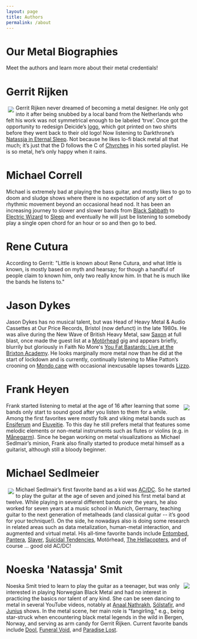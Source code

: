 ```yaml
---
layout: page
title: Authors
permalink: /about
---
```


# Our Metal Biographies
Meet the authors and learn more about their metal credentials!

<!-- <div style="float:left;margin:0 5px 5px 0" markdown="1"><img src="..\assets\img\members\Gerrit.jpg"/>
</div> -->
# Gerrit Rijken
<img style="float:left;margin:5px 5px 5px 5px;" src="\illegiblesemantics\assets\img\members\Gerrit.jpg"/>
Gerrit Rijken never dreamed of becoming a metal designer. He only got into it after being snubbed by a local band from the Netherlands who felt his work was not symmetrical enough to be labeled ‘trve’. Once got the opportunity to redesign Deicide’s <a href="http://www.radiotangra.com/en/news/read/2312.html" target="_blank" rel="noopener"><span>logo</span></a>, which got printed on two shirts before they went back to their old logo! Now listening to Darkthrone’s <a href="https://open.spotify.com/track/4DYkVqNqs6gSJ4sJRFst8G?si=cc59a65aa6e840d0" target="_blank" rel="noopener"><span>Natassja in Eternal Sleep</span></a>. Not because he likes lo-fi black metal all that much; it’s just that the D follows the C of <a href="https://open.spotify.com/artist/3CjlHNtplJyTf9npxaPl5w?si=8e81be106a504d3d" target="_blank" rel="noopener"><span>Chvrches</span></a> in his sorted playlist. He is so metal, he’s only happy when it rains.

# Michael Correll
Michael is extremely bad at playing the bass guitar, and mostly likes to go to doom and sludge shows where there is no expectation of any sort of rhythmic movement beyond an occasional head nod. It has been an increasing journey to slower and slower bands from <a href="
https://open.spotify.com/artist/5M52tdBnJaKSvOpJGz8mfZ?si=1ec69dc1fac64bea" target="_blank" rel="noopener"><span>Black Sabbath</span></a> to <a href="https://open.spotify.com/artist/4htjQW3lgIwL6fEJlTOez4?si=7e902c55c2a44908l" target="_blank" rel="noopener"><span>Electric Wizard</span></a> to <a href="https://open.spotify.com/artist/4Mt6w4tDGiPgV5q6JWPlrI?si=b3d46586bd104c7f" target="_blank" rel="noopener"><span>Sleep</span></a> and eventually he will just be listening to somebody play a single open chord for an hour or so and then go to bed.

# Rene Cutura
According to Gerrit: "Little is known about Rene Cutura, and what little is known, is mostly based on myth and hearsay; for though a handful of people claim to known him, only two really know him. In that he is much like the bands he listens to."

# Jason Dykes
Jason Dykes has no musical talent, but was Head of Heavy Metal & Audio Cassettes at Our Price Records, Bristol (now defunct) in the late 1980s. He was alive during the New Wave of British Heavy Metal, saw <a href="https://open.spotify.com/artist/71vVmHeNgCVSa5SVmfvscU?si=f1558ec28ffe43cf" target="_blank" rel="noopener"><span>Saxon</span></a> at full blast, once made the guest list at a <a href="https://open.spotify.com/artist/1DFr97A9HnbV3SKTJFu62M?si=fad6c8e0ee664655" target="_blank" rel="noopener"><span>Motörhead</span></a> gig and appears briefly, blurrily but gloriously in Faith No More's <a href="https://www.imdb.com/title/tt0291898/" target="_blank" rel="noopener"><span>You Fat Bastards: Live at the Brixton Academy</span></a>. He looks marginally more metal now than he did at the start of lockdown and is currently, continually listening to Mike Patton’s crooning on <a href="https://open.spotify.com/album/3nwFif277CXx1cQN0nOCZy?si=REplfZvpSMGVmdNFS6udgw&dl_branch=1" target="_blank" rel="noopener"><span>Mondo cane</span></a> with occasional inexcusable lapses towards <a href="https://open.spotify.com/artist/56oDRnqbIiwx4mymNEv7dS?si=1c7693c73f824be6" target="_blank" rel="noopener"><span>Lizzo</span></a>.

# Frank Heyen
<img style="float:right;margin:5px 5px 5px 5px;" src="\illegiblesemantics\assets\img\members\frank.jpg"/>
Frank started listening to metal at the age of 16 after learning that some bands only start to sound good after you listen to them for a while. Among the first favorites were mostly folk and viking metal bands such as <a href="https://open.spotify.com/artist/0krXCIkthz13P8o0v2tksH?si=4e082abbb4824ed3" target="_blank" rel="noopener"><span>Ensiferum</span></a> and <a href="https://open.spotify.com/artist/5X0N2k3qMnI8kSrGJT3kfT?si=831bcfa08a4b41e4" target="_blank" rel="noopener"><span>Eluveitie</span></a>. To this day he still prefers metal that features some melodic elements or non-metal instruments such as flutes or violins (e.g. in <a href="https://open.spotify.com/artist/6jQgWQKirZ7IKDGN8fRtdA?si=0f3dad8c2a4b4907" target="_blank" rel="noopener"><span>Månegarm</span></a>). Since he began working on metal visualizations as Michael Sedlmair’s minion, Frank also finally started to produce metal himself as a guitarist, although still a bloody beginner.

# Michael Sedlmeier
<img style="float:left;margin:5px 5px 5px 5px;" src="\illegiblesemantics\assets\img\members\michaels.png"/>
Michael Sedlmair’s first favorite band as a kid was <a href="https://open.spotify.com/artist/711MCceyCBcFnzjGY4Q7Un?si=335c663efc6f4a45" target="_blank" rel="noopener"><span>AC/DC</span></a>. So he started to play the guitar at the age of seven and joined his first metal band at twelve. While playing in several different bands over the years, he also worked for seven years at a music school in Munich, Germany, teaching guitar to the next generation of metalheads (and classical guitar -- it’s good for your technique!). On the side, he nowadays also is doing some research in related areas such as data metalization, human-metal interaction, and augmented and virtual metal. His all-time favorite bands include <a href="https://open.spotify.com/artist/2pnezMcaiTHfGmgmGQjLsB?si=cfa436e5837a49b9" target="_blank" rel="noopener"><span>Entombed</span></a>, <a href="https://open.spotify.com/artist/14pVkFUHDL207LzLHtSA18?si=e3781c7d3049473c" target="_blank" rel="noopener"><span>Pantera</span></a>, <a href="https://open.spotify.com/artist/1IQ2e1buppatiN1bxUVkrk?si=5fe771f395c4457a" target="_blank" rel="noopener"><span>Slayer</span></a>, <a href="https://open.spotify.com/artist/3WPKDlucMsXH6FC1XaclZC?si=a3bb88fa459e4bcd" target="_blank" rel="noopener"><span>Suicidal Tendencies</span></a>, Motörhead, <a href="https://open.spotify.com/artist/1lsXuaLnHnfL7GoJXKkUtH?si=3ecd485f333c4090" target="_blank" rel="noopener"><span>The Hellacopters</span></a>, and of course … good old AC/DC!

# Noeska 'Natassja' Smit
<img style="float:right;margin:0 5px 5px 0;" src="\illegiblesemantics\assets\img\members\noeska.png"/>
Noeska Smit tried to learn to play the guitar as a teenager, but was only interested in playing Norwegian Black Metal and had no interest in practicing the basics nor talent of any kind. She can be seen dancing to metal in several YouTube videos, notably at <a href="https://open.spotify.com/artist/7vrrJ5YlL3I8XUrh1ktGJV?si=21812f60b5a74604" target="_blank" rel="noopener"><span>Anaal Nathrakh</span></a>, <a href="https://open.spotify.com/artist/721C5U5rM8J0jjq6IQuSBK?si=adbd75dda3fb493b" target="_blank" rel="noopener"><span>Sólstafir</span></a>, and <a href="https://open.spotify.com/artist/2gx1v14c65YQU4p7ODeE9z?si=a14c3cbed10d4be2" target="_blank" rel="noopener"><span>Junius</span></a> shows. In the metal scene, her main role is "fangirling," e.g., being star-struck when encountering black metal legends in the wild in Bergen, Norway, and serving as arm candy for Gerrit Rijken. Current favorite bands include <a href="https://open.spotify.com/artist/101HSR6JTJqe3DBh6rb8kz?si=d9f7193990cb42af" target="_blank" rel="noopener"><span>Dool</span></a>, <a href="https://open.spotify.com/artist/62zh0MR0c0rAZ7fPkkRsNE?si=c05876a9b3004662" target="_blank" rel="noopener"><span>Funeral Void</span></a>, and <a href="https://open.spotify.com/artist/0gIo6kGl4KsCeIbqtZVHYp?si=b84a5b49f74b4a9e" target="_blank" rel="noopener"><span>Paradise Lost</span></a>.
